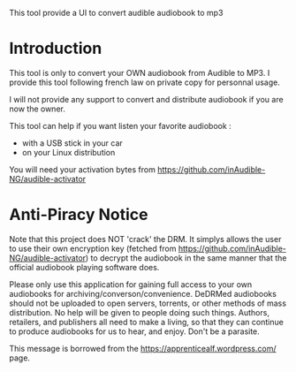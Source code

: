 This tool provide a UI to convert audible audiobook to mp3

# Introduction

This tool is only to convert your OWN audiobook from Audible to MP3.
I provide this tool following french law on private copy for personnal usage. 

I will not provide any support to convert and distribute audiobook if you are now the owner.

This tool can help if you want listen your favorite audiobook : 
* with a USB stick in your car
* on your Linux distribution

You will need your activation bytes from https://github.com/inAudible-NG/audible-activator


# Anti-Piracy Notice
Note that this project does NOT 'crack' the DRM. It simplys allows the user to use their own encryption key (fetched from https://github.com/inAudible-NG/audible-activator) to decrypt the audiobook in the same manner that the official audiobook playing software does.

Please only use this application for gaining full access to your own audiobooks for archiving/converson/convenience. DeDRMed audiobooks should not be uploaded to open servers, torrents, or other methods of mass distribution. No help will be given to people doing such things. Authors, retailers, and publishers all need to make a living, so that they can continue to produce audiobooks for us to hear, and enjoy. Don't be a parasite.

This message is borrowed from the https://apprenticealf.wordpress.com/ page.
